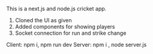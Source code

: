 This is a next.js and node.js cricket app.
1) Cloned the UI as given
2) Added components for showing players
3) Socket connection for run and strike change

Client: npm i, npm run dev
Server: npm i , node server.js
